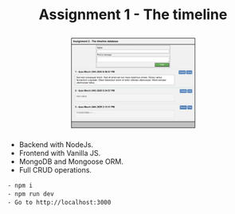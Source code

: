 <h1 align="center">Assignment 1 - The timeline</h1>
<p  align="center">
<img src="./front-end/images/front.png" alt="pelus" width="50%" height="50%" align="center" style="margin:10px">
</p>

- Backend with NodeJs.
- Frontend with Vanilla JS.
- MongoDB and Mongoose ORM.
- Full CRUD operations.

```bash
- npm i
- npm run dev
- Go to http://localhost:3000
```

